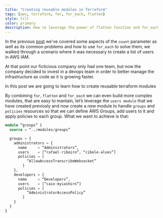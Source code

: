 ```yaml
---
title: "Creating reusable modules in Terraform"
tags: [aws, terraform, for, for_each, flatten]
style: fill
color: primary
description: How to leverage the power of flatten function and for_each and create awesome modules in Terraform. 
---
```


In the previous [post](https://rafaelribeiro.io/blog/terraform-loops-count-foreach) we've covered some aspects of the `count` parameter as well as its common problems and how to use `for_each` to solve them, we walked through a scenario where it was necessary to create a list of users in AWS IAM.

At that point our ficticious company only had one team, but now the company decided to invest in a devops team in order to better manage the infrastructure as code as it is growing faster.

In this post we are going to learn how to create reusable terraform modules 

By combining `for`, `flatten` and `for_each` we can even build more complex modules, that are easy to mantain, let’s leverage the `users module` that we have created previosly and now create a new module to handle `groups` and `policies` resources so that we can define AWS Groups, add users to it and apply policies to each group. What we want to achieve is that: 

``` tf
module “groups” {
  source = “../modules/groups”

  groups = {
    administrators = {
      name     = “Administrators”,
      users    = [“rafael-ribeiro”, “cibele-alves”]
      policies = [
          “AllowAccessTranscribeWebsocket”
        ]
    },
    developers = {
      name     = “Developers”,
      users    = [“caio-myiashiro”]
      policies = [
          “AdministratorAccessPolicy”
        ]
    }
  }
}
```